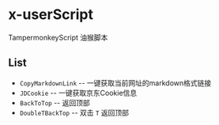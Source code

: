 # x-userScript
TampermonkeyScript 油猴脚本

## List

- `CopyMarkdownLink` -- 一键获取当前网址的markdown格式链接
- `JDCookie` -- 一键获取京东Cookie信息
- `BackToTop` -- 返回顶部
- `DoubleTBackTop` -- 双击 `T` 返回顶部
